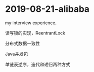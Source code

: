 # 2019-08-21-alibaba
my interview experience.

读写锁的实现，ReentrantLock

分布式数据一致性

Java并发包

单链表逆序，迭代和递归两种方式
